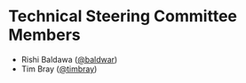 # Technical Steering Committee Members

* Rishi Baldawa ([@baldwar](https://github.com/baldawar))
* Tim Bray ([@timbray](https://github.com/timbray))
